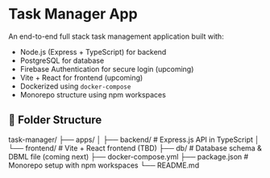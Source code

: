# Task Manager App

An end-to-end full stack task management application built with:

- Node.js (Express + TypeScript) for backend
- PostgreSQL for database
- Firebase Authentication for secure login (upcoming)
- Vite + React for frontend (upcoming)
- Dockerized using `docker-compose`
- Monorepo structure using npm workspaces

## 📁 Folder Structure

task-manager/
├── apps/
│ ├── backend/ # Express.js API in TypeScript
│ └── frontend/ # Vite + React frontend (TBD)
├── db/ # Database schema & DBML file (coming next)
├── docker-compose.yml
├── package.json # Monorepo setup with npm workspaces
└── README.md
